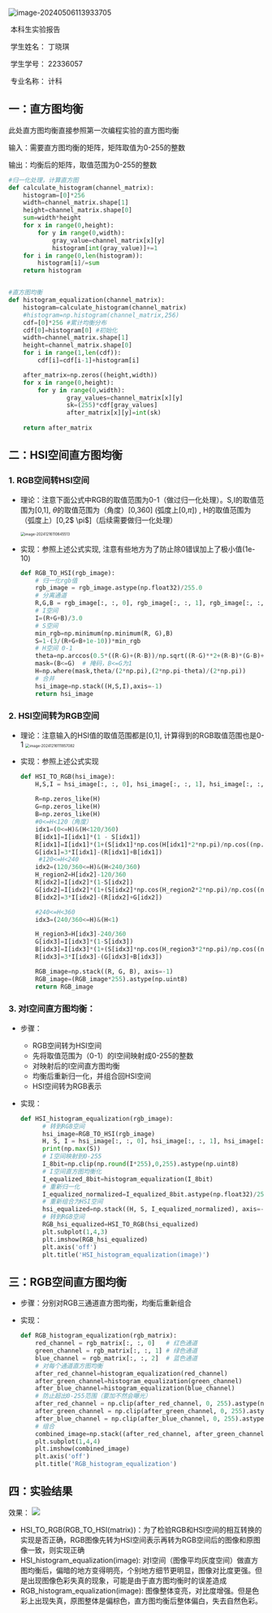 

![image-20240506113933705](C:\Users\丁晓琪\AppData\Roaming\Typora\typora-user-images\image-20240506113933705.png)

 

 

​												本科生实验报告

​										学生姓名：      丁晓琪

​										学生学号：       22336057

​										专业名称：	计科

## 一：直方图均衡

此处直方图均衡直接参照第一次编程实验的直方图均衡

输入：需要直方图均衡的矩阵，矩阵取值为0-255的整数

输出：均衡后的矩阵，取值范围为0-255的整数

```python
#归一化处理，计算直方图
def calculate_histogram(channel_matrix):  
    histogram=[0]*256
    width=channel_matrix.shape[1]
    height=channel_matrix.shape[0]
    sum=width*height
    for x in range(0,height):
        for y in range(0,width):
            gray_value=channel_matrix[x][y]
            histogram[int(gray_value)]+=1
    for i in range(0,len(histogram)):
        histogram[i]/=sum
    return histogram


#直方图均衡
def histogram_equalization(channel_matrix):
    histogram=calculate_histogram(channel_matrix)
    #histogram=np.histogram(channel_matrix,256)
    cdf=[0]*256 #累计均衡分布
    cdf[0]=histogram[0] #初始化
    width=channel_matrix.shape[1]
    height=channel_matrix.shape[0]
    for i in range(1,len(cdf)):
        cdf[i]=cdf[i-1]+histogram[i]

    after_matrix=np.zeros((height,width))
    for x in range(0,height):
        for y in range(0,width):
                gray_values=channel_matrix[x][y]
                sk=(255)*cdf[gray_values]
                after_matrix[x][y]=int(sk)
    
    return after_matrix
```



## 二：HSI空间直方图均衡

### 1. RGB空间转HSI空间

* 理论：注意下面公式中RGB的取值范围为0-1（做过归一化处理）。S,I的取值范围为[0,1], $\theta$的取值范围为（角度）[0,360] (弧度上[0,$\pi$]) , H的取值范围为（弧度上）[0,2$ \pi$]（后续需要做归一化处理）

  <img src="C:/Users/丁晓琪/AppData/Roaming/Typora/typora-user-images/image-20241216110645513.png" alt="image-20241216110645513" style="zoom:50%;" />

* 实现：参照上述公式实现, 注意有些地方为了防止除0错误加上了极小值(1e-10)

  ```python
  def RGB_TO_HSI(rgb_image):
      # 归一化rgb值
      rgb_image = rgb_image.astype(np.float32)/255.0
      # 分离通道
      R,G,B = rgb_image[:, :, 0], rgb_image[:, :, 1], rgb_image[:, :, 2]
      # I空间
      I=(R+G+B)/3.0
      # S空间
      min_rgb=np.minimum(np.minimum(R, G),B)
      S=1-(3/(R+G+B+1e-10))*min_rgb
      # H空间 0-1
      theta=np.arccos(0.5*((R-G)+(R-B))/np.sqrt((R-G)**2+(R-B)*(G-B)+1e-10))
      mask=(B<=G)  # 掩码，B<=G为1
      H=np.where(mask,theta/(2*np.pi),(2*np.pi-theta)/(2*np.pi))
      # 合并
      hsi_image=np.stack((H,S,I),axis=-1)
      return hsi_image
  ```

### 2. HSI空间转为RGB空间

* 理论：注意输入的HSI值的取值范围都是[0,1], 计算得到的RGB取值范围也是0-1
  <img src="C:/Users/丁晓琪/AppData/Roaming/Typora/typora-user-images/image-20241216111857082.png" alt="image-20241216111857082" style="zoom:50%;" />

* 实现：参照上述公式实现

  ```python
  def HSI_TO_RGB(hsi_image):
      H,S,I = hsi_image[:, :, 0], hsi_image[:, :, 1], hsi_image[:, :, 2]
      
      R=np.zeros_like(H)
      G=np.zeros_like(H)
      B=np.zeros_like(H)
      #0<=H<120（角度） 
      idx1=(0<=H)&(H<120/360)
      B[idx1]=I[idx1]*(1 - S[idx1])
      R[idx1]=I[idx1]*(1+(S[idx1]*np.cos(H[idx1]*2*np.pi)/np.cos((np.pi/3)-(H[idx1]*2*np.pi))))
      G[idx1]=3*I[idx1]-(R[idx1]+B[idx1]) 
       #120<=H<240
      idx2=(120/360<=H)&(H<240/360)
      H_region2=H[idx2]-120/360
      R[idx2]=I[idx2]*(1-S[idx2])
      G[idx2]=I[idx2]*(1+(S[idx2]*np.cos(H_region2*2*np.pi)/np.cos((np.pi/3)-(H_region2*2*np.pi))))
      B[idx2]=3*I[idx2]-(R[idx2]+G[idx2])
  
      #240<=H<360
      idx3=(240/360<=H)&(H<1)
  
      H_region3=H[idx3]-240/360
      G[idx3]=I[idx3]*(1-S[idx3])
      B[idx3]=I[idx3]*(1+(S[idx3]*np.cos(H_region3*2*np.pi)/np.cos((np.pi/3)-(H_region3*2*np.pi))))
      R[idx3]=3*I[idx3]-(G[idx3]+B[idx3])
  
      RGB_image=np.stack((R, G, B), axis=-1)
      RGB_image=(RGB_image*255).astype(np.uint8)
      return RGB_image 
  ```

### 3. 对I空间直方图均衡：

* 步骤：

  * RGB空间转为HSI空间
  * 先将取值范围为（0-1）的I空间映射成0-255的整数
  * 对映射后的I空间直方图均衡
  * 均衡后重新归一化，并组合回HSI空间
  * HSI空间转为RGB表示

* 实现：

  ```python
  def HSI_histogram_equalization(rgb_image):
        # 转到RGB空间
        hsi_image=RGB_TO_HSI(rgb_image)
        H, S, I = hsi_image[:, :, 0], hsi_image[:, :, 1], hsi_image[:, :, 2]
        print(np.max(S))
        # I空间映射到0-255
        I_8bit=np.clip(np.round(I*255),0,255).astype(np.uint8)
        # I空间直方图均衡化
        I_equalized_8bit=histogram_equalization(I_8bit)
        # 重新归一化
        I_equalized_normalized=I_equalized_8bit.astype(np.float32)/255.0
        # 重新组合为HSI空间
        hsi_equalized=np.stack((H, S, I_equalized_normalized), axis=-1)
        # 转到RGB空间
        RGB_hsi_equalized=HSI_TO_RGB(hsi_equalized)
        plt.subplot(1,4,3)
        plt.imshow(RGB_hsi_equalized)
        plt.axis('off')  
        plt.title('HSI_histogram_equalization(image)')
  ```

## 三：RGB空间直方图均衡

* 步骤：分别对RGB三通道直方图均衡，均衡后重新组合

* 实现：

  ```python
  def RGB_histogram_equalization(rgb_matrix):
      red_channel = rgb_matrix[:, :, 0]   # 红色通道
      green_channel = rgb_matrix[:, :, 1] # 绿色通道
      blue_channel = rgb_matrix[:, :, 2]  # 蓝色通道  
      # 对每个通道直方图均衡
      after_red_channel=histogram_equalization(red_channel)
      after_green_channel=histogram_equalization(green_channel)
      after_blue_channel=histogram_equalization(blue_channel)
      # 防止超出0-255范围（要加不然会曝光）
      after_red_channel = np.clip(after_red_channel, 0, 255).astype(np.uint8)
      after_green_channel = np.clip(after_green_channel, 0, 255).astype(np.uint8)
      after_blue_channel = np.clip(after_blue_channel, 0, 255).astype(np.uint8)
      # 组合
      combined_image=np.stack((after_red_channel, after_green_channel, after_blue_channel), axis=-1)
      plt.subplot(1,4,4)
      plt.imshow(combined_image)
      plt.axis('off')  
      plt.title('RGB_histogram_equalization')
  ```

## 四：实验结果

效果：
![](C:/Users/丁晓琪/AppData/Roaming/Typora/typora-user-images/image-20241216113936042.png)

* HSI_TO_RGB(RGB_TO_HSI(matrix))：为了检验RGB和HSI空间的相互转换的实现是否正确，RGB图像先转为HSI空间表示再转为RGB空间后的图像和原图像一致，则实现正确
* HSI_histogram_equalization(image): 对I空间（图像平均灰度空间）做直方图均衡后，偏暗的地方变得明亮，个别地方细节更明显，图像对比度更强。但是出现图像色彩失真的现象，可能是由于直方图均衡时的误差造成
* RGB_histogram_equalization(image): 图像整体变亮，对比度增强。但是色彩上出现失真，原图整体是偏棕色，直方图均衡后整体偏白，失去自然色彩。